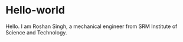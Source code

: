 # Hello-world

Hello. I am Roshan Singh, a mechanical engineer from SRM Institute of Science and Technology.
